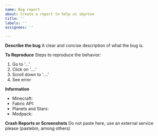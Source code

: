 ```yaml
---
name: Bug report
about: Create a report to help us improve
title: ''
labels: ''
assignees: ''

---
```


**Describe the bug**
A clear and concise description of what the bug is.

**To Reproduce**
Steps to reproduce the behavior:
1. Go to '...'
2. Click on '....'
3. Scroll down to '....'
4. See error

**Information**
 - Minecraft: 
 - Fabric API: 
 - Planets and Stars: 
 - Modpack: 

**Crash Reports or Screenshots**
Do not paste here, use an external service please (pastebin, among others)
